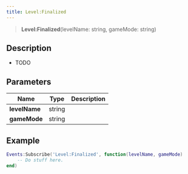```yaml
---
title: Level:Finalized
---
```


> **Level:Finalized**(levelName: string, gameMode: string)

## Description

- TODO


## Parameters

| Name | Type | Description |
| ---- | ---- | ----------- |
| **levelName** | string |  |
| **gameMode** | string |  |

## Example

```lua
Events:Subscribe('Level:Finalized', function(levelName, gameMode)
    -- Do stuff here.
end)
```
